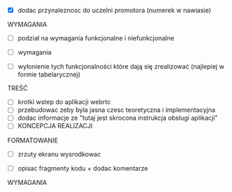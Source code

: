 - [x] dodac przynaleznosc do uczelni promotora (numerek w nawiasie)

WYMAGANIA
- [ ] podział na wymagania funkcjonalne i niefunkcjonalne
- [ ] wymagania
- [ ] wyłonienie tych funkcjonalności które dają się zrealizować (najlepiej w formie tabelarycznej)


TREŚĆ
- [ ] krotki wstep do aplikacji webrtc
- [ ] przebudowac zeby byla jasna czesc teoretyczna i implementacyjna
- [ ] dodac informacje ze "tutaj jest skrocona instrukcja obslugi aplikacji"
- [ ] KONCEPCJA REALIZACJI

FORMATOWANIE
- [ ] zrzuty ekranu wysrodkowac
- [ ] opisac fragmenty kodu + dodac komentarze


WYMAGANIA

